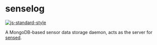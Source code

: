 # senselog
[![js-standard-style](https://img.shields.io/badge/code%20style-standard-brightgreen.svg?style=flat)](https://github.com/feross/standard)

A MongoDB-based sensor data storage daemon, acts as the server for [sensed](http://github.com/sli/sensed).